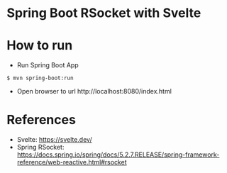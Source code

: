 Spring Boot RSocket with Svelte
===============================

# How to run

* Run Spring Boot App

```
$ mvn spring-boot:run
```

* Open browser to url http://localhost:8080/index.html

# References

* Svelte: https://svelte.dev/
* Spring RSocket: https://docs.spring.io/spring/docs/5.2.7.RELEASE/spring-framework-reference/web-reactive.html#rsocket
